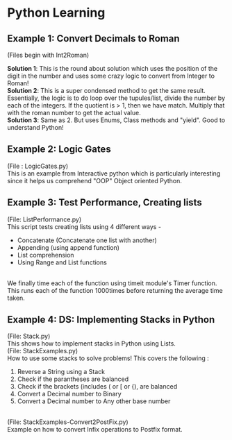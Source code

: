 # **Python Learning**
## Example 1: **Convert Decimals to Roman**
(Files begin with Int2Roman) <br />

**Solution 1**: This is the round about solution which uses the position of the digit in the number and uses some crazy logic to convert from Integer to Roman! <br />
**Solution 2**: This is a super condensed method to get the same result. Essentially, the logic is to do loop over the tupules/list, divide the number by each of the integers. If the quotient is > 1, then we have match. Multiply that with the roman number to get the actual value. <br />
**Solution 3**: Same as 2. But uses Enums, Class methods and "yield". Good to understand Python!
<br />
## Example 2: **Logic Gates**
(File : LogicGates.py) <br />
This is an example from Interactive python which is particularly interesting since it helps us comprehend "OOP" Object oriented Python.
<br />
## Example 3: **Test Performance, Creating lists**
(File: ListPerformance.py) <br />
This script tests creating lists using 4 different ways - <br />
* Concatenate (Concatenate one list with another)
* Appending (using append function)
* List comprehension
* Using Range and List functions
<br />
We finally time each of the function using timeit module's Timer function. This runs each of the function 1000times before returning the average time taken.
<br />

## Example 4: DS: Implementing Stacks in Python
(File: Stack.py)<br />
This shows how to implement stacks in Python using Lists.<br />
(File: StackExamples.py)<br />
How to use some stacks to solve problems! This covers the following :<br />
1. Reverse a String using a Stack
2. Check if the parantheses are balanced
3. Check if the brackets (includes ( or [ or {), are balanced
4. Convert a Decimal number to Binary
5. Convert a Decimal number to Any other base number
<br />
(File: StackExamples-Convert2PostFix.py)<br />
Example on how to convert Infix operations to Postfix format.
